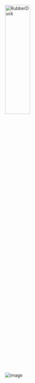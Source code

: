 <img src=".jpg" width="40%" height="30%" title="px(픽셀) 크기 설정" alt="RubberDuck"></img>

![image](https://user-images.githubusercontent.com/71572144/125619755-4fef666e-6b35-469a-99a1-33c41c17554b.png)
